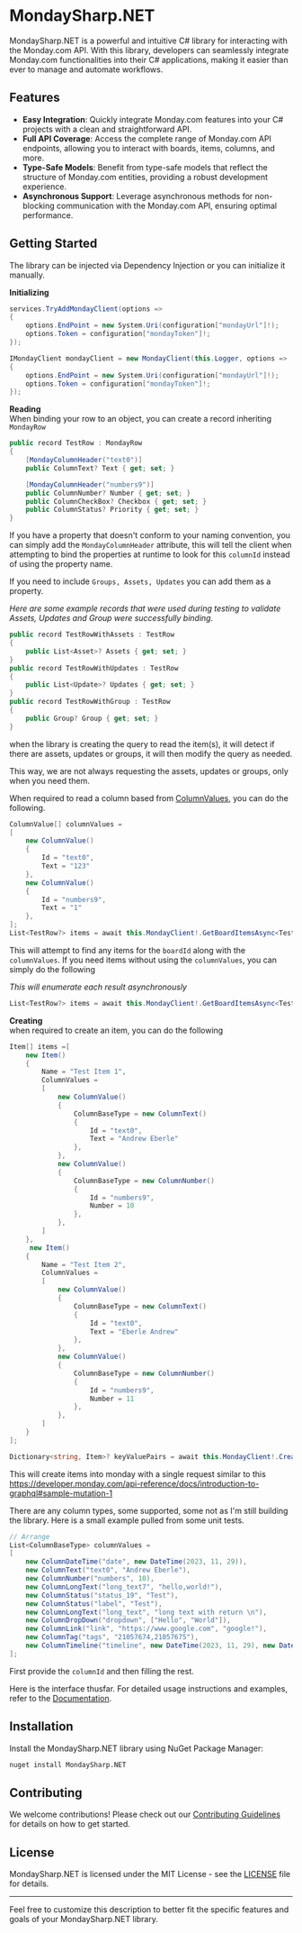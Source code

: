 # MondaySharp.NET

<!---
[![Build Status](https://your-ci-service.com/your-username/your-repo/badge.svg)](https://your-ci-service.com/your-username/your-repo)
[![License](https://img.shields.io/badge/license-MIT-blue.svg)](https://opensource.org/licenses/MIT)
-->

MondaySharp.NET is a powerful and intuitive C# library for interacting with the Monday.com API. With this library,
developers can seamlessly integrate Monday.com functionalities into their C# applications, making it easier than ever to
manage and automate workflows.

## Features

- **Easy Integration**: Quickly integrate Monday.com features into your C# projects with a clean and straightforward
  API.
- **Full API Coverage**: Access the complete range of Monday.com API endpoints, allowing you to interact with boards,
  items, columns, and more.
- **Type-Safe Models**: Benefit from type-safe models that reflect the structure of Monday.com entities, providing a
  robust development experience.
- **Asynchronous Support**: Leverage asynchronous methods for non-blocking communication with the Monday.com API,
  ensuring optimal performance.

## Getting Started

The library can be injected via Dependency Injection or you can initialize it manually.

**Initializing**

```csharp
services.TryAddMondayClient(options =>
{
    options.EndPoint = new System.Uri(configuration["mondayUrl"]!);
    options.Token = configuration["mondayToken"]!;
});

IMondayClient mondayClient = new MondayClient(this.Logger, options =>
{
    options.EndPoint = new System.Uri(configuration["mondayUrl"]!);
    options.Token = configuration["mondayToken"]!;
});
```

**Reading**<br>
When binding your row to an object, you can create a record inheriting `MondayRow`

```csharp
public record TestRow : MondayRow
{
    [MondayColumnHeader("text0")]
    public ColumnText? Text { get; set; }

    [MondayColumnHeader("numbers9")]
    public ColumnNumber? Number { get; set; }
    public ColumnCheckBox? Checkbox { get; set; }
    public ColumnStatus? Priority { get; set; }
}
```

If you have a property that doesn't conform to your naming convention,
you can simply add the `MondayColumnHeader` attribute, this will tell the client when attempting to bind the properties
at runtime to look for this `columnId` instead of using the property name.

If you need to include `Groups, Assets, Updates`  you can add them as a property.

*Here are some example records that were used during testing to validate Assets, Updates and Group were successfully
binding.*

```csharp
public record TestRowWithAssets : TestRow
{
    public List<Asset>? Assets { get; set; }
}
public record TestRowWithUpdates : TestRow
{
    public List<Update>? Updates { get; set; }
}
public record TestRowWithGroup : TestRow
{
    public Group? Group { get; set; }
}
```

when the library is creating the query to read the item(s),
it will detect if there are assets, updates or groups, it will then modify the query as needed.

This way, we are not always requesting the assets, updates or groups, only when you need them.

When required to read a column based
from [ColumnValues](https://developer.monday.com/api-reference/docs/column-values-v2), you can do the following.

```csharp
ColumnValue[] columnValues =
[
    new ColumnValue()
    {
        Id = "text0",
        Text = "123"
    },
    new ColumnValue()
    {
        Id = "numbers9",
        Text = "1"
    },
];
List<TestRow?> items = await this.MondayClient!.GetBoardItemsAsync<TestRow>(this.BoardId, columnValues).ToListAsync();
```

This will attempt to find any items for the `boardId` along with the `columnValues`.
If you need items without using the `columnValues`, you can simply do the following

*This will enumerate each result asynchronously*

```csharp
List<TestRow?> items = await this.MondayClient!.GetBoardItemsAsync<TestRow>(this.BoardId).ToListAsync();
```

**Creating**<br>
when required to create an item, you can do the following

```csharp
Item[] items =[
    new Item()
    {
        Name = "Test Item 1",
        ColumnValues =
        [
            new ColumnValue()
            {
                ColumnBaseType = new ColumnText()
                {
                    Id = "text0",
                    Text = "Andrew Eberle"
                },
            },
            new ColumnValue()
            {
                ColumnBaseType = new ColumnNumber()
                {
                    Id = "numbers9",
                    Number = 10
                },
            },
        ]
    },
     new Item()
    {
        Name = "Test Item 2",
        ColumnValues =
        [
            new ColumnValue()
            {
                ColumnBaseType = new ColumnText()
                {
                    Id = "text0",
                    Text = "Eberle Andrew"
                },
            },
            new ColumnValue()
            {
                ColumnBaseType = new ColumnNumber()
                {
                    Id = "numbers9",
                    Number = 11
                },
            },
        ]
    }
];

Dictionary<string, Item>? keyValuePairs = await this.MondayClient!.CreateBoardItemsAsync(BoardId, items);
```

This will create items into monday with a single request similar to this
https://developer.monday.com/api-reference/docs/introduction-to-graphql#sample-mutation-1

There are any column types, some supported, some not as I'm still building the library.
Here is a small example pulled from some unit tests.

```csharp
// Arrange
List<ColumnBaseType> columnValues =
[
    new ColumnDateTime("date", new DateTime(2023, 11, 29)),
    new ColumnText("text0", "Andrew Eberle"),
    new ColumnNumber("numbers", 10),
    new ColumnLongText("long_text7", "hello,world!"),
    new ColumnStatus("status_19", "Test"),
    new ColumnStatus("label", "Test"),
    new ColumnLongText("long_text", "long text with return \n"),
    new ColumnDropDown("dropdown", ["Hello", "World"]),
    new ColumnLink("link", "https://www.google.com", "google!"),
    new ColumnTag("tags", "21057674,21057675"),
    new ColumnTimeline("timeline", new DateTime(2023, 11, 29), new DateTime(2023, 12, 29)),
];
```

First provide the `columnId` and then filling the rest.

Here is the interface thusfar.
For detailed usage instructions and examples, refer to the [Documentation](./docs/).

## Installation

Install the MondaySharp.NET library using NuGet Package Manager:

```bash
nuget install MondaySharp.NET
```

## Contributing

We welcome contributions! Please check out our [Contributing Guidelines](./CONTRIBUTING.md) for details on how to get
started.

## License

MondaySharp.NET is licensed under the MIT License - see the [LICENSE](./LICENSE) file for details.

---

Feel free to customize this description to better fit the specific features and goals of your MondaySharp.NET library.
